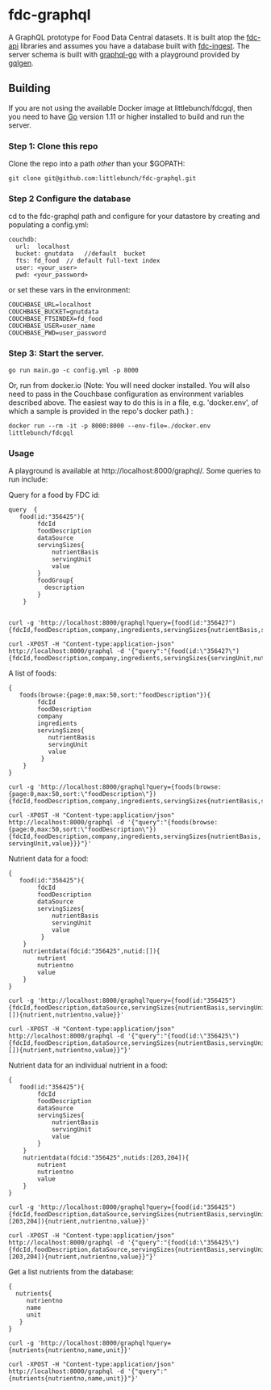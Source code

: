 # fdc-graphql
A GraphQL prototype for Food Data Central datasets. It is built atop the [fdc-api](https://github.com/littlebunch/fdc-api) libraries and assumes you have a database built with [fdc-ingest](https://github.com/littlebunch/fdc-ingest).  The server schema is built with [graphql-go](https://github.com/graphql-go/graphql) with a playground provided by [gqlgen](https://github.com/99designs/gqlgen/handler).    
## Building    
If you are not using the available Docker image at littlebunch/fdcgql, then you need to have [Go](https://golang.org/dl/) version 1.11 or higher installed to build and run the server.     
### Step 1: Clone this repo
Clone the repo into a path *other* than your $GOPATH:
```
git clone git@github.com:littlebunch/fdc-graphql.git
```
### Step 2 Configure the database
cd to the fdc-graphql path and configure for your datastore by creating and populating a config.yml:


```
couchdb:   
  url:  localhost   
  bucket: gnutdata   //default  bucket    
  fts: fd_food  // default full-text index   
  user: <your_user>    
  pwd: <your_password>    

```
or set these vars in the environment:
```
COUCHBASE_URL=localhost   
COUCHBASE_BUCKET=gnutdata   
COUCHBASE_FTSINDEX=fd_food   
COUCHBASE_USER=user_name   
COUCHBASE_PWD=user_password   
```
### Step 3: Start the server.
```
go run main.go -c config.yml -p 8000
```
Or, run from docker.io (Note: You will need docker installed. You will also need to pass in the Couchbase configuration as environment variables described above. The easiest way to do this is in a file, e.g. 'docker.env', of which a sample is provided in the repo's docker path.) :
```
docker run --rm -it -p 8000:8000 --env-file=./docker.env littlebunch/fdcgql
```
    
### Usage
A playground is available at http://localhost:8000/graphql/.  Some queries to run include:

Query for a food by FDC id:
```
query  {
   food(id:"356425"){
        fdcId
        foodDescription
        dataSource
        servingSizes{
            nutrientBasis
            servingUnit
            value
        }
        foodGroup{
          description
        }
    } 
  
```
```
curl -g 'http://localhost:8000/graphql?query={food(id:"356427"){fdcId,foodDescription,company,ingredients,servingSizes{nutrientBasis,servingUnit,value},foodGroup{description}}}'
```
```
curl -XPOST -H "Content-type:application-json" http://localhost:8000/graphql -d '{"query":"{food(id:\"356427\"){fdcId,foodDescription,company,ingredients,servingSizes{servingUnit,nutrientBasis,value},foodGroup{description}}}"}'
```
A list of foods:
```
{
   foods(browse:{page:0,max:50,sort:"foodDescription"}){
        fdcId
        foodDescription
        company
        ingredients
        servingSizes{
           nutrientBasis
           servingUnit
           value
         }
    }
}
```
```
curl -g 'http://localhost:8000/graphql?query={foods(browse:{page:0,max:50,sort:\"foodDescription\"}){fdcId,foodDescription,company,ingredients,servingSizes{nutrientBasis,servingUnit,value}}}'
```
```
curl -XPOST -H "Content-type:application/json" http://localhost:8000/graphql -d '{"query":"{foods(browse:{page:0,max:50,sort:\"foodDescription\"}){fdcId,foodDescription,company,ingredients,servingSizes{nutrientBasis, servingUnit,value}}}"}'
```
Nutrient data for a food:
```
{
   food(id:"356425"){
        fdcId
        foodDescription
        dataSource
        servingSizes{
            nutrientBasis
            servingUnit
            value
         }
    }
    nutrientdata(fdcid:"356425",nutid:[]){
        nutrient
        nutrientno
        value
    }
}
```
```
curl -g 'http://localhost:8000/graphql?query={food(id:"356425"){fdcId,foodDescription,dataSource,servingSizes{nutrientBasis,servingUnit,value}}nutrientdata(fdcid:"356425",nutids:[]){nutrient,nutrientno,value}}'
```
```
curl -XPOST -H "Content-type:application/json" http://localhost:8000/graphql -d '{"query":"{food(id:\"356425\"){fdcId,foodDescription,dataSource,servingSizes{nutrientBasis,servingUnit,value}}nutrientdata(fdcid:\"356425\",nutids:[]){nutrient,nutrientno,value}}"}'
```
Nutrient data for an individual nutrient in a food:
```
{
   food(id:"356425"){
        fdcId
        foodDescription
        dataSource
        servingSizes{
            nutrientBasis
            servingUnit
            value
        }
    } 
    nutrientdata(fdcid:"356425",nutids:[203,204]){
        nutrient
        nutrientno
        value
    }
}
```
```
curl -g 'http://localhost:8000/graphql?query={food(id:"356425"){fdcId,foodDescription,dataSource,servingSizes{nutrientBasis,servingUnit,value}nutrientdata(fdcid:"356425",nutids:[203,204]){nutrient,nutrientno,value}}'
```
```
curl -XPOST -H "Content-type:application/json" http://localhost:8000/graphql -d '{"query":"{food(id:\"356425\"){fdcId,foodDescription,dataSource,servingSizes{nutrientBasis,servingUnit,value}}nutrientdata(fdcid:\"356425\",nutids:[203,204]){nutrient,nutrientno,value}}"}'
```
Get a list nutrients from the database:
```
{
  nutrients{
     nutrientno
     name
     unit
   }
}
```
```
curl -g 'http://localhost:8000/graphql?query={nutrients{nutrientno,name,unit}}'
```
```
curl -XPOST -H "Content-type:application/json" http://localhost:8000/graphql -d '{"query":"{nutrients{nutrientno,name,unit}}"}'
```

